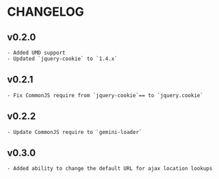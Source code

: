 # CHANGELOG

## v0.2.0

    - Added UMD support
    - Updated `jquery-cookie` to `1.4.x`

## v0.2.1

    - Fix CommonJS require from `jquery-cookie`== to `jquery.cookie`

## v0.2.2

    - Update CommonJS require to `gemini-loader`

## v0.3.0

    - Added ability to change the default URL for ajax location lookups

